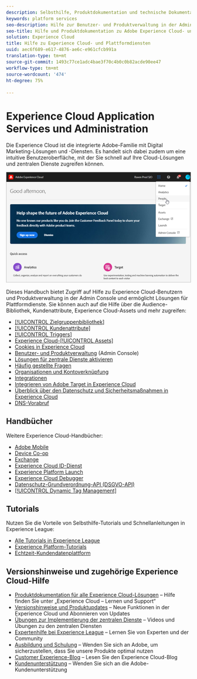 ```yaml
---
description: Selbsthilfe, Produktdokumentation und technische Dokumentation für die Adobe Experience Cloud. Enthält Benutzer- und Produktverwaltung in der Admin Console, die Aktivierung von Lösungen für Plattformdienste sowie Hilfe zur Audience-Bibliothek, zu Kundenattributen, Experience Cloud-Assets und mehr.
keywords: platform services
seo-description: Hilfe zur Benutzer- und Produktverwaltung in der Admin Console, Aktivierung von Lösungen für Plattformdienste und Hilfe zur Audience-Bibliothek, zu Kundenattributen, Experience Cloud-Assets und mehr.
seo-title: Hilfe und Produktdokumentation zu Adobe Experience Cloud- und Plattformdiensten.
solution: Experience Cloud
title: Hilfe zu Experience Cloud- und Plattformdiensten
uuid: aec6f689-e617-4876-ae6c-e961cfcb991a
translation-type: tm+mt
source-git-commit: 1493c77ce1adc4bae3f70c4b0c0b82acde90ee47
workflow-type: tm+mt
source-wordcount: '474'
ht-degree: 75%

---
```



# Experience Cloud Application Services und Administration

Die Experience Cloud ist die integrierte Adobe-Familie mit Digital Marketing-Lösungen und -Diensten. Es handelt sich dabei zudem um eine intuitive Benutzeroberfläche, mit der Sie schnell auf Ihre Cloud-Lösungen und zentralen Dienste zugreifen können.

![Experience Cloud](assets/cloud-pulldown.png)

Dieses Handbuch bietet Zugriff auf Hilfe zu Experience Cloud-Benutzern und Produktverwaltung in der Admin Console und ermöglicht Lösungen für Plattformdienste. Sie können auch auf die Hilfe über die Audience-Bibliothek, Kundenattribute, Experience Cloud-Assets und mehr zugreifen:

* [[!UICONTROL Zielgruppenbibliothek]](audience-library/audience-library.md)
* [[!UICONTROL Kundenattribute]](attributes/attributes.md)
* [[!UICONTROL Triggers]](activation/triggers.md)
* [Experience Cloud-[!UICONTROL Assets]](experience-cloud-assets/experience-cloud-assets.md)
* [Cookies in Experience Cloud](cookies/cookies-privacy.md)
* [Benutzer- und Produktverwaltung](admin-getting-started/admin-getting-started.md) (Admin Console)
* [Lösungen für zentrale Dienste aktivieren](core-services/core-services.md)
* [Häufig gestellte Fragen](admin-getting-started/admin-getting-started.md)
* [Organisationen und Kontoverknüpfung](admin-getting-started/organizations.md)
* [Integrationen](marketing-cloud-integrations.md)
* [Integrieren von Adobe Target in Experience Cloud](https://docs.adobe.com/content/help/de-DE/target/using/integrate/a4t/a4t.html)
* [Überblick über den Datenschutz und Sicherheitsmaßnahmen in Experience Cloud](assets/Adobe-Marketing-Cloud-Privacy-and-Security-Overview.pdf)
* [DNS-Vorabruf](admin-getting-started/admin-getting-started.md#concept_6BC8C6856E3644F8956D7AD0A96383B7)

## Handbücher

Weitere Experience Cloud-Handbücher:

* [Adobe Mobile](https://docs.adobe.com/content/help/de-DE/mobile-services/using/home.html)
* [Device Co-op](https://docs.adobe.com/content/help/de-DE/device-co-op/using/home.html)
* [Exchange](https://experiencecloud.adobeexchange.com/)
* [Experience Cloud ID-Dienst](https://docs.adobe.com/content/help/de-DE/id-service/using/home.html)
* [Experience Platform Launch](https://docs.adobe.com/content/help/de-DE/launch/using/overview.html)
* [Experience Cloud Debugger](https://docs.adobe.com/content/help/de-DE/debugger/using/experience-cloud-debugger.html)
* [Datenschutz-Grundverordnung-API (DSGVO-API)](https://www.adobe.io/apis/experiencecloud/gdpr.html)
* [[!UICONTROL Dynamic Tag Management]](https://docs.adobe.com/content/help/de-DE/dtm/using/dtm-home.html)

## Tutorials

Nutzen Sie die Vorteile von Selbsthilfe-Tutorials und Schnellanleitungen in Experience League:

* [Alle Tutorials in Experience League](https://experienceleague.corp.adobe.com/?lang=en#quick-how-tos)
* [Experience Platform-Tutorials](https://experienceleague.corp.adobe.com/docs/core-services-learn/tutorials/overview.html?lang=en)
* [Echtzeit-Kundendatenplattform](https://experienceleague.corp.adobe.com/docs/platform-learn/tutorials/rtcdp/understanding-the-real-time-customer-data-platform.html?lang=en)

## Versionshinweise und zugehörige Experience Cloud-Hilfe

* [Produktdokumentation für alle Experience Cloud-Lösungen](https://docs.adobe.com/content/help/de-DE/experience-cloud/user-guides/home.html) – Hilfe finden Sie unter „Experience Cloud – Lernen und Support“
* [Versionshinweise und Produktupdates](https://docs.adobe.com/content/help/de-DE/release-notes/experience-cloud/current.html) – Neue Funktionen in der Experience Cloud und Abonnieren von Updates
* [Übungen zur Implementierung der zentralen Dienste](https://docs.adobe.com/content/help/en/core-services-learn/tutorials/overview.html) – Videos und Übungen zu den zentralen Diensten
* [Expertenhilfe bei Experience League](https://landing.adobe.com/experience-league/) – Lernen Sie von Experten und der Community
* [Ausbildung und Schulung](https://helpx.adobe.com/de/learning.html?promoid=KAUDK) – Wenden Sie sich an Adobe, um sicherzustellen, dass Sie unsere Produkte optimal nutzen
* [Customer Experience-Blog](https://theblog.adobe.com/customer-experience/) – Lesen Sie den Experience Cloud-Blog
* [Kundenunterstützung](https://helpx.adobe.com/de/contact/enterprise-support.ec.html) – Wenden Sie sich an die Adobe-Kundenunterstützung
